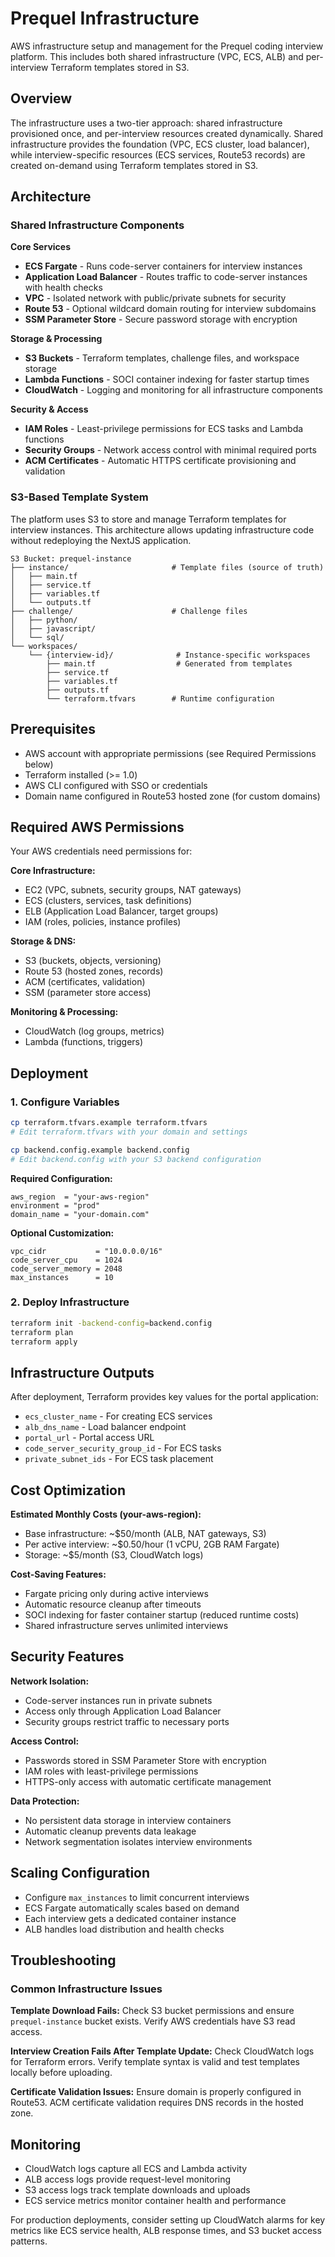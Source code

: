 # Prequel Infrastructure

AWS infrastructure setup and management for the Prequel coding interview platform. This includes both shared
infrastructure (VPC, ECS, ALB) and per-interview Terraform templates stored in S3.

## Overview

The infrastructure uses a two-tier approach: shared infrastructure provisioned once, and per-interview resources created
dynamically. Shared infrastructure provides the foundation (VPC, ECS cluster, load balancer), while interview-specific
resources (ECS services, Route53 records) are created on-demand using Terraform templates stored in S3.

## Architecture

### Shared Infrastructure Components

**Core Services**

- **ECS Fargate** - Runs code-server containers for interview instances
- **Application Load Balancer** - Routes traffic to code-server instances with health checks
- **VPC** - Isolated network with public/private subnets for security
- **Route 53** - Optional wildcard domain routing for interview subdomains
- **SSM Parameter Store** - Secure password storage with encryption

**Storage & Processing**

- **S3 Buckets** - Terraform templates, challenge files, and workspace storage
- **Lambda Functions** - SOCI container indexing for faster startup times
- **CloudWatch** - Logging and monitoring for all infrastructure components

**Security & Access**

- **IAM Roles** - Least-privilege permissions for ECS tasks and Lambda functions
- **Security Groups** - Network access control with minimal required ports
- **ACM Certificates** - Automatic HTTPS certificate provisioning and validation

### S3-Based Template System

The platform uses S3 to store and manage Terraform templates for interview instances. This architecture allows updating
infrastructure code without redeploying the NextJS application.

```
S3 Bucket: prequel-instance
├── instance/                       # Template files (source of truth)
│   ├── main.tf
│   ├── service.tf
│   ├── variables.tf
│   └── outputs.tf
├── challenge/                      # Challenge files
│   ├── python/
│   ├── javascript/
│   └── sql/
└── workspaces/
    └── {interview-id}/              # Instance-specific workspaces
        ├── main.tf                  # Generated from templates
        ├── service.tf
        ├── variables.tf
        ├── outputs.tf
        └── terraform.tfvars        # Runtime configuration
```

## Prerequisites

- AWS account with appropriate permissions (see Required Permissions below)
- Terraform installed (>= 1.0)
- AWS CLI configured with SSO or credentials
- Domain name configured in Route53 hosted zone (for custom domains)

## Required AWS Permissions

Your AWS credentials need permissions for:

**Core Infrastructure:**

- EC2 (VPC, subnets, security groups, NAT gateways)
- ECS (clusters, services, task definitions)
- ELB (Application Load Balancer, target groups)
- IAM (roles, policies, instance profiles)

**Storage & DNS:**

- S3 (buckets, objects, versioning)
- Route 53 (hosted zones, records)
- ACM (certificates, validation)
- SSM (parameter store access)

**Monitoring & Processing:**

- CloudWatch (log groups, metrics)
- Lambda (functions, triggers)

## Deployment

### 1. Configure Variables

```bash
cp terraform.tfvars.example terraform.tfvars
# Edit terraform.tfvars with your domain and settings

cp backend.config.example backend.config
# Edit backend.config with your S3 backend configuration
```

**Required Configuration:**

```hcl
aws_region  = "your-aws-region"
environment = "prod"
domain_name = "your-domain.com"
```

**Optional Customization:**

```hcl
vpc_cidr           = "10.0.0.0/16"
code_server_cpu    = 1024
code_server_memory = 2048
max_instances      = 10
```

### 2. Deploy Infrastructure

```bash
terraform init -backend-config=backend.config
terraform plan
terraform apply
```

## Infrastructure Outputs

After deployment, Terraform provides key values for the portal application:

- `ecs_cluster_name` - For creating ECS services
- `alb_dns_name` - Load balancer endpoint
- `portal_url` - Portal access URL
- `code_server_security_group_id` - For ECS tasks
- `private_subnet_ids` - For ECS task placement

## Cost Optimization

**Estimated Monthly Costs (your-aws-region):**

- Base infrastructure: ~$50/month (ALB, NAT gateways, S3)
- Per active interview: ~$0.50/hour (1 vCPU, 2GB RAM Fargate)
- Storage: ~$5/month (S3, CloudWatch logs)

**Cost-Saving Features:**

- Fargate pricing only during active interviews
- Automatic resource cleanup after timeouts
- SOCI indexing for faster container startup (reduced runtime costs)
- Shared infrastructure serves unlimited interviews

## Security Features

**Network Isolation:**

- Code-server instances run in private subnets
- Access only through Application Load Balancer
- Security groups restrict traffic to necessary ports

**Access Control:**

- Passwords stored in SSM Parameter Store with encryption
- IAM roles with least-privilege permissions
- HTTPS-only access with automatic certificate management

**Data Protection:**

- No persistent data storage in interview containers
- Automatic cleanup prevents data leakage
- Network segmentation isolates interview environments

## Scaling Configuration

- Configure `max_instances` to limit concurrent interviews
- ECS Fargate automatically scales based on demand
- Each interview gets a dedicated container instance
- ALB handles load distribution and health checks

## Troubleshooting

### Common Infrastructure Issues

**Template Download Fails:**
Check S3 bucket permissions and ensure `prequel-instance` bucket exists. Verify AWS credentials have S3 read access.

**Interview Creation Fails After Template Update:**
Check CloudWatch logs for Terraform errors. Verify template syntax is valid and test templates locally before uploading.

**Certificate Validation Issues:**
Ensure domain is properly configured in Route53. ACM certificate validation requires DNS records in the hosted zone.

## Monitoring

- CloudWatch logs capture all ECS and Lambda activity
- ALB access logs provide request-level monitoring
- S3 access logs track template downloads and uploads
- ECS service metrics monitor container health and performance

For production deployments, consider setting up CloudWatch alarms for key metrics like ECS service health, ALB response
times, and S3 bucket access patterns.